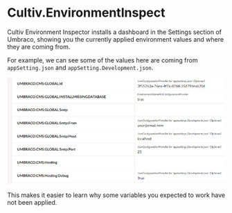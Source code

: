 # Cultiv.EnvironmentInspect

Cultiv Environment Inspector installs a dashboard in the Settings section of Umbraco, showing you the currently applied environment values and where they are coming from.

For example, we can see some of the values here are coming from `appSetting.json` and `appSetting.Development.json`. 

![image](example.png)

This makes it easier to learn why some variables you expected to work have not been applied.
